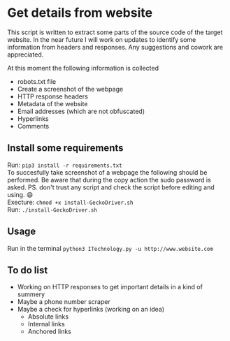 # Get details from website
This script is written to extract some parts of the source code of the target website. In the near future I will work on updates to identify some information from headers and responses. Any suggestions and cowork are appreciated.

At this moment the following information is collected
- robots.txt file
- Create a screenshot of the webpage
- HTTP response headers
- Metadata of the website
- Email addresses (which are not obfuscated)
- Hyperlinks
- Comments

## Install some requirements
Run: `pip3 install -r requirements.txt`    
   To succesfully take screenshot of a webpage the following should be performed. Be aware that during the copy  action the sudo password is asked. 
PS. don't trust any script and check the script before editing and using. :smile:   
Execture: `chmod +x install-GeckoDriver.sh`   
Run: `./install-GeckoDriver.sh`   

## Usage
Run in the terminal `python3 ITechnology.py -u http://www.website.com`

## To do list
- Working on HTTP responses to get important details in a kind of summery
- Maybe a phone number scraper
- Maybe a check for hyperlinks (working on an idea)
  - Absolute links
  - Internal links
  - Anchored links
